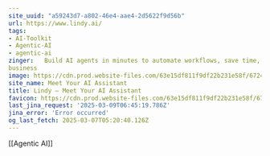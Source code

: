 ```yaml
---
site_uuid: "a59243d7-a802-46e4-aae4-2d5622f9d56b"
url: https://www.lindy.ai/
tags:
- AI-Toolkit
- Agentic-AI
- agentic-ai
zinger:   Build AI agents in minutes to automate workflows, save time, and grow your
business
image: https://cdn.prod.website-files.com/63e15df811f9df22b231e58f/6724d4fc6feb5bd8e70f34c3_opengraph-title.jpg
site_name: Meet Your AI Assistant
title: Lindy — Meet Your AI Assistant
favicon: https://cdn.prod.website-files.com/63e15df811f9df22b231e58f/6733c559fa6a679364b58973_32.png
last_jina_request: '2025-03-09T06:45:19.786Z'
jina_error: 'Error occurred'
og_last_fetch: 2025-03-07T05:20:40.126Z
---
```

[[Agentic AI]]
